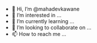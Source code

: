 - 👋 Hi, I’m @mahadevkawane
- 👀 I’m interested in ...
- 🌱 I’m currently learning ...
- 💞️ I’m looking to collaborate on ...
- 📫 How to reach me ...

<!---
mahadevkawane/mahadevkawane is a ✨ special ✨ repository because its `README.md` (this file) appears on your GitHub profile.
You can click the Preview link to take a look at your changes.
--->



